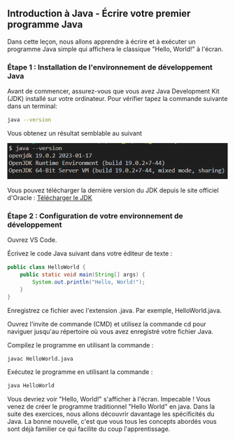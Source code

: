 ## Introduction à Java - Écrire votre premier programme Java
Dans cette leçon, nous allons apprendre à écrire et à exécuter un programme Java simple qui affichera le classique "Hello, World!" à l'écran.

### Étape 1 : Installation de l'environnement de développement Java
Avant de commencer, assurez-vous que vous avez Java Development Kit (JDK) installé sur votre ordinateur. Pour vérifier tapez la commande suivante dans un terminal:

```bash
java --version
```
Vous obtenez un résultat semblable au suivant

![Resultats attendus](Images/bash_java_version.png)

Vous pouvez télécharger la dernière version du JDK depuis le site officiel d'Oracle : [Télécharger le JDK](https://www.oracle.com/java/technologies/javase-downloads.html)

### Étape 2 : Configuration de votre environnement de développement

Ouvrez VS Code.

Écrivez le code Java suivant dans votre éditeur de texte :

```java
public class HelloWorld {
    public static void main(String[] args) {
        System.out.println("Hello, World!");
    }
}
```

Enregistrez ce fichier avec l'extension .java. Par exemple, HelloWorld.java.

Ouvrez l'invite de commande (CMD) et utilisez la commande cd pour naviguer jusqu'au répertoire où vous avez enregistré votre fichier Java.

Compilez le programme en utilisant la commande :

```bash
javac HelloWorld.java
```

Exécutez le programme en utilisant la commande :

```bash
java HelloWorld
```

Vous devriez voir "Hello, World!" s'afficher à l'écran.
Impecable ! Vous venez de créer le programme traditionnel "Hello World" en java. Dans la suite des exercices, nous allons découvrir davantage les spécificités du Java. La bonne nouvelle, c'est que vous tous les concepts abordés vous sont déjà familier ce qui facilite du coup l'apprentissage.
